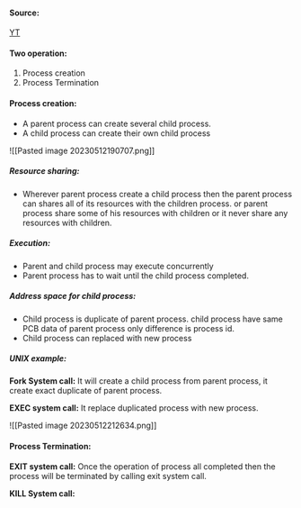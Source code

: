 #### Source:
[YT](https://www.youtube.com/watch?v=TWXdAaRsrMs&list=PLXj4XH7LcRfDrdQuJTHIPmKMpa7eYVaPm&index=12)

#### Two operation:

1. Process creation
2. Process Termination

#### Process creation:

* A parent process can create several child process.
* A child process can create their own child process

![[Pasted image 20230512190707.png]]

##### Resource sharing:
* Wherever parent process create a child process then the parent process can shares all of its resources with the children process. or parent process share some of his resources with children or it never share any resources with children.

##### Execution:
* Parent and child process may execute concurrently
* Parent process has to wait until the child process completed.

##### Address space for child process:
* Child process is duplicate of parent process. child process have same PCB data of parent process only difference is process id.
* Child process can replaced with new process

##### UNIX example:
**Fork System call:**
It will create a child process from parent process, it create exact duplicate of parent process.

**EXEC system call:**
It replace duplicated process with new process.

 
![[Pasted image 20230512212634.png]]



#### Process Termination:
**EXIT system call:**
Once the operation of process all completed then the process will be terminated by calling exit system call.

**KILL System call:**

